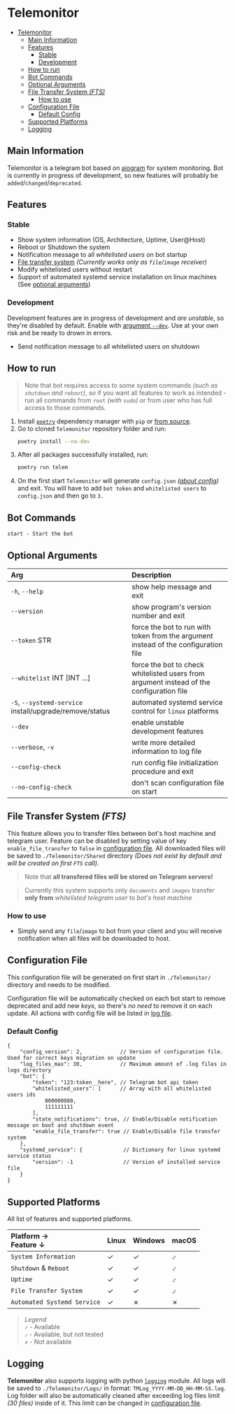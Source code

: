 # Telemonitor
- [Telemonitor](#telemonitor)
  - [Main Information](#main-information)
  - [Features](#features)
    - [Stable](#stable)
    - [Development](#development)
  - [How to run](#how-to-run)
  - [Bot Commands](#bot-commands)
  - [Optional Arguments](#optional-arguments)
  - [File Transfer System *(FTS)*](#file-transfer-system-fts)
    - [How to use](#how-to-use)
  - [Configuration File](#configuration-file)
    - [Default Config](#default-config)
  - [Supported Platforms](#supported-platforms)
  - [Logging](#logging)


## Main Information
Telemonitor is a telegram bot based on [aiogram](https://github.com/aiogram/aiogram) for system monitoring. Bot is currently in progress of development, so new features will probably be `added`/`changed`/`deprecated`.


## Features
### Stable

- Show system information (OS, Architecture, Uptime, User@Host)
- Reboot or Shutdown the system
- Notification message to all *whitelisted users* on bot startup
- [File transfer system](#file-transfer-system) *(Currently works only as `file`/`image` receiver)*
- Modify whitelisted users without restart
- Support of automated systemd service installation on linux machines (See [optional arguments](#optional-arguments))

### Development
Development features are in progress of development and *are unstable*, so they're disabled by default. Enable with [argument `--dev`](#optional-arguments). Use at your own risk and be ready to drown in errors.

- Send notification message to all whitelisted users on shutdown


## How to run
> Note that bot requires access to some system commands *(such as `shutdown` and `reboot`)*, so if you want all features to work as intended - run all commands from `root` *(with `sudo`)* or from user who has full access to those commands.
1. Install [`poetry`](https://github.com/python-poetry/poetry) dependency manager with `pip` or [from source](https://github.com/python-poetry/poetry#installation).
2. Go to cloned `Telemonitor` repository folder and run:
   ```bash
   poetry install --no-dev
   ```
3. After all packages successfully installed, run:
   ```bash
   poetry run telem
   ```
4. On the first start `Telemonitor` will generate `config.json` *([about config](#configuration-file))* and exit. You will have to add `bot token` and `whitelisted users` to `config.json` and then go to `3.`


## Bot Commands
```
start - Start the bot
```


## Optional Arguments
| Arg                                                     | Description                                                                              |
| :------------------------------------------------------ | :--------------------------------------------------------------------------------------- |
| `-h`, `--help`                                          | show help message and exit                                                               |
| `--version`                                             | show program's version number and exit                                                   |
| `--token` STR                                           | force the bot to run with token from the argument instead of the configuration file      |
| `--whitelist` INT [INT ...]                             | force the bot to check whitelisted users from argument instead of the configuration file |
| `-S`, `--systemd-service` install/upgrade/remove/status | automated systemd service control for `linux` platforms                                  |
| `--dev`                                                 | enable unstable development features                                                     |
| `--verbose`, `-v`                                       | write more detailed information to log file                                              |
| `--config-check`                                        | run config file initialization procedure and exit                                        |
| `--no-config-check`                                     | don't scan configuration file on start                                                   |

## File Transfer System *(FTS)*
This feature allows you to transfer files between bot's host machine and telegram user. Feature can be disabled by setting value of key `enable_file_transfer` to `false` in [configuration file](#configuration-file). All downloaded files will be saved to `./Telemonitor/Shared` directory *(Does not exist by default and will be created on first `FTS` call)*.

> Note that **all transfered files will be stored on Telegram servers!**

> Currently this system supports only `documents` and `images` transfer **only from** *whitelisted telegram user* to *bot's host machine*

### How to use
- Simply send any `file`/`image` to bot from your client and you will receive notification when all files will be downloaded to host.


## Configuration File
This configuration file will be generated on first start in `./Telemonitor/` directory and needs to be modified.

Configuration file will be automatically checked on each bot start to remove deprecated and add new *keys*, so there's *no need* to remove it on each update. All actions with config file will be listed in [log file](#logging).

### Default Config
```jsonc
{
    "config_version": 2,            // Version of configuration file. Used for correct keys migration on update
    "log_files_max": 30,            // Maximum amount of .log files in logs directory
    "bot": {
        "token": "123:token__here", // Telegram bot api token
        "whitelisted_users": [      // Array with all whitelisted users ids
            000000000,
            111111111
        ],
        "state_notifications": true, // Enable/Disable notification message on boot and shutdown event
        "enable_file_transfer": true // Enable/Disable file transfer system
    },
    "systemd_service": {             // Dictionary for linux systemd service status
        "version": -1                // Version of installed service file
    }
}

```


## Supported Platforms
All list of features and supported platforms.

| Platform →<br>Feature ↓     | Linux | Windows | macOS |
| :-------------------------- | :---- | :------ | :---- |
| `System Information`        | ✓     | ✓       | ⍻     |
| `Shutdown` & `Reboot`       | ✓     | ✓       | ⍻     |
| `Uptime`                    | ✓     | ✓       | ⍻     |
| `File Transfer System`      | ✓     | ✓       | ⍻     |
| `Automated Systemd Service` | ✓     | ✗       | ✗     |

> *Legend*  
> `✓` - Available  
> `⍻` - Available, but not tested  
> `✗` - Not available


## Logging
**Telemonitor** also supports logging with python [`logging`](https://docs.python.org/3/library/logging.html) module. All logs will be saved to `./Telemonitor/Logs/` in format: `TMLog_YYYY-MM-DD_HH-MM-SS.log`. Log folder will also be automatically cleaned after exceeding log files limit *(30 files)* inside of it. This limit can be changed in [configuration file](#configuration-file).

